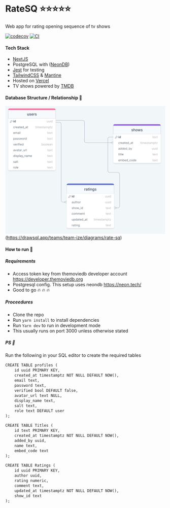 # RateSQ ⭐⭐⭐⭐⭐

Web app for rating opening sequence of tv shows

[![codecov](https://codecov.io/gh/ize-302/rate-sq/branch/master/graph/badge.svg?token=BQ116RI0Q2)](https://codecov.io/gh/ize-302/rate-sq)
[![CI](https://github.com/ize-302/rate-sq/actions/workflows/ci.yml/badge.svg)](https://github.com/ize-302/rate-sq/actions/workflows/ci.yml)

#### Tech Stack

- [NextJS](https://nextjs.org/)
- PostgreSQL with ([NeonDB](https://neon.tech))
- [Jest](https://jestjs.io/) for testing
- [TailwindCSS](https://tailwindcss.com) & [Mantine](https://mantine.dev/)
- Hosted on [Vercel](https://vercel.com)
- TV shows powered by [TMDB](https://themoviedb.org/)

#### Database Structure / Relationship 💾

![Alt text](image.png)(https://drawsql.app/teams/team-ize/diagrams/rate-sq)

#### How to run 🏃

##### Requirements

- Access token key from themoviedb developer account https://developer.themoviedb.org
- Postgresql config. This setup uses neondb https://neon.tech/
- Good to go 🔥 🔥 🔥

##### Proceedures

- Clone the repo
- Run `yarn install` to install dependencies
- Run `Yarn dev` to run in development mode
- This usually runs on port 3000 unless otherwise stated

##### PS 👋

Run the following in your SQL editor to create the required tables

```
CREATE TABLE profiles (
    id uuid PRIMARY KEY,
    created_at timestamptz NOT NULL DEFAULT NOW(),
    email text,
    password text,
    verified bool DEFAULT false,
    avatar_url text NULL,
    display_name text,
    salt text,
    role text DEFAULT user
);
```

```
CREATE TABLE Titles (
    id text PRIMARY KEY,
    created_at timestamptz NOT NULL DEFAULT NOW(),
    added_by uuid,
    name text,
    embed_code text
);
```

```
CREATE TABLE Ratings (
    id uuid PRIMARY KEY,
    author uuid,
    rating numeric,
    comment text,
    updated_at timestamptz NOT NULL DEFAULT NOW(),
    show_id text
);
```
